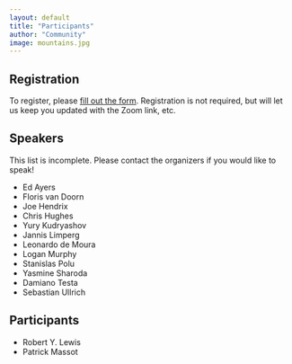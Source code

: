 ```yaml
---
layout: default
title: "Participants"
author: "Community"
image: mountains.jpg
---
```


## Registration

To register, please [fill out the form](https://forms.gle/a9x51G6oWebqseEf9).
Registration is not required, but will let us keep you updated with the Zoom link, etc.

## Speakers

This list is incomplete. Please contact the organizers if you would like to speak!

* Ed Ayers
* Floris van Doorn
* Joe Hendrix
* Chris Hughes
* Yury Kudryashov
* Jannis Limperg
* Leonardo de Moura
* Logan Murphy
* Stanislas Polu
* Yasmine Sharoda
* Damiano Testa
* Sebastian Ullrich

## Participants

* Robert Y. Lewis
* Patrick Massot

